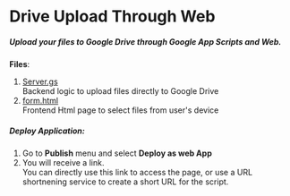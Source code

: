 # Drive Upload Through Web

##### Upload your files to Google Drive through Google App Scripts and Web.

**Files**:<br/>
1. [Server.gs](/Server.gs) <br/>
Backend logic to upload files directly to Google Drive<br/>
2. [form.html](/form.html)<br/>
Frontend Html page to select files from user's device


##### Deploy Application:
1. Go to **Publish** menu and select **Deploy as web App**
2. You will receive a link.<br/>
    You can directly use this link to access the page, or use a URL shortnening service to create a short URL for the script. 
